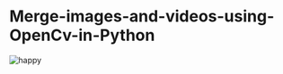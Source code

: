 # Merge-images-and-videos-using-OpenCv-in-Python

![happy](https://user-images.githubusercontent.com/80165784/210113206-ad021f04-5ba0-4424-8cca-ddbf56155f87.png)
